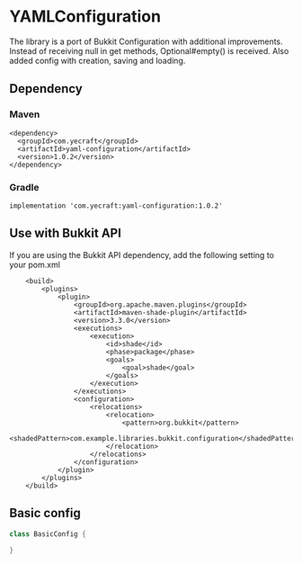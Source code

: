 # YAMLConfiguration
The library is a port of Bukkit 
Configuration with additional improvements. Instead of receiving null in get methods,
Optional#empty() is received. Also added config with creation, saving and loading.
## Dependency
### Maven
```
<dependency>
  <groupId>com.yecraft</groupId>
  <artifactId>yaml-configuration</artifactId>
  <version>1.0.2</version>
</dependency>
```
### Gradle
```
implementation 'com.yecraft:yaml-configuration:1.0.2'
```
## Use with Bukkit API
If you are using the Bukkit API dependency, add the following setting to your pom.xml
```
    <build>
        <plugins>
            <plugin>
                <groupId>org.apache.maven.plugins</groupId>
                <artifactId>maven-shade-plugin</artifactId>
                <version>3.3.0</version>
                <executions>
                    <execution>
                        <id>shade</id>
                        <phase>package</phase>
                        <goals>
                            <goal>shade</goal>
                        </goals>
                    </execution>
                </executions>
                <configuration>
                    <relocations>
                        <relocation>
                            <pattern>org.bukkit</pattern>
                            <shadedPattern>com.example.libraries.bukkit.configuration</shadedPattern>
                        </relocation>
                    </relocations>
                </configuration>
            </plugin>
        </plugins>
    </build>
```

## Basic config
```java
class BasicConfig {
    
}
```

